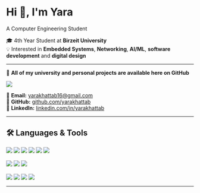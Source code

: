 # Hi 👋, I'm Yara  
A Computer Engineering Student 

🎓 4th Year Student at **Birzeit University**  
💡 Interested in **Embedded Systems**, **Networking**, **AI/ML**, **software development** and **digital design**

---

📂 **All of my university and personal projects are available here on GitHub**

<a href="https://github.com/yarakhattab" target="_blank">
  <img src="https://img.shields.io/badge/All%20of%20my%20projects%20are%20available%20here-007ACC?style=for-the-badge&logo=visual-studio-code&logoColor=white"/>
</a>



📧 **Email:** [yarakhattab16@gmail.com](mailto:yarakhattab16@gmail.com)  
🔗 **GitHub:** [github.com/yarakhattab](https://github.com/yarakhattab)  
💼 **LinkedIn:** [linkedin.com/in/yarakhattab](https://linkedin.com/in/yarakhattab)

---

## 🛠 Languages & Tools

<div align="left">
  <img src="https://img.shields.io/badge/Python-3776AB?style=for-the-badge&logo=python&logoColor=white"/>
  <img src="https://img.shields.io/badge/C-00599C?style=for-the-badge&logo=c&logoColor=white"/>
  <img src="https://img.shields.io/badge/C++-00599C?style=for-the-badge&logo=c%2B%2B&logoColor=white"/>
  <img src="https://img.shields.io/badge/Java-ED8B00?style=for-the-badge&logo=java&logoColor=white"/>
  <img src="https://img.shields.io/badge/HTML5-E34F26?style=for-the-badge&logo=html5&logoColor=white"/>
  <img src="https://img.shields.io/badge/CSS3-1572B6?style=for-the-badge&logo=css3&logoColor=white"/>
</div>

<br>

<div align="left">
  <img src="https://img.shields.io/badge/Flask-000000?style=for-the-badge&logo=flask&logoColor=white"/>
  <img src="https://img.shields.io/badge/Arduino-00979D?style=for-the-badge&logo=arduino&logoColor=white"/>
  <img src="https://img.shields.io/badge/Linux-FCC624?style=for-the-badge&logo=linux&logoColor=black"/>
</div>

<br>

<div align="left">
  <img src="https://img.shields.io/badge/Docker-2496ED?style=for-the-badge&logo=docker&logoColor=white"/>
  <img src="https://img.shields.io/badge/MySQL-4479A1?style=for-the-badge&logo=mysql&logoColor=white"/>
  <img src="https://img.shields.io/badge/Quartus-0071C5?style=for-the-badge&logo=intel&logoColor=white"/>
  <img src="https://img.shields.io/badge/VS%20Code-007ACC?style=for-the-badge&logo=visual-studio-code&logoColor=white"/>
</div>

---

